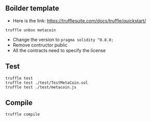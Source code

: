 ## Boilder template
- Here is the link: https://trufflesuite.com/docs/truffle/quickstart/
```
truffle unbox metacoin
```
- Change the version to `pragma solidity ^0.8.0;`
- Remove contructor public
- All the contracts need to specify the license


## Test
```
truffle test
truffle test ./test/TestMetaCoin.sol
truffle test ./test/metacoin.js
```

## Compile
```
truffle compile
```